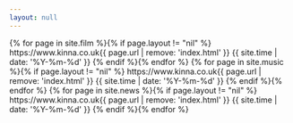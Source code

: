 ```yaml
---
layout: null
---
```

<?xml version="1.0" encoding="UTF-8"?>
<urlset xmlns="http://www.sitemaps.org/schemas/sitemap/0.9">
    {% for page in site.film %}{% if page.layout != "nil" %}
    <url>
        <loc>https://www.kinna.co.uk{{ page.url | remove: 'index.html' }}</loc>
        <lastmod>{{ site.time | date: '%Y-%m-%d' }}</lastmod>
    </url>{% endif %}{% endfor %}
	{% for page in site.music %}{% if page.layout != "nil" %}
    <url>
        <loc>https://www.kinna.co.uk{{ page.url | remove: 'index.html' }}</loc>
        <lastmod>{{ site.time | date: '%Y-%m-%d' }}</lastmod>
    </url>{% endif %}{% endfor %}
	{% for page in site.news %}{% if page.layout != "nil" %}
    <url>
        <loc>https://www.kinna.co.uk{{ page.url | remove: 'index.html' }}</loc>
        <lastmod>{{ site.time | date: '%Y-%m-%d' }}</lastmod>
    </url>{% endif %}{% endfor %}
</urlset>
